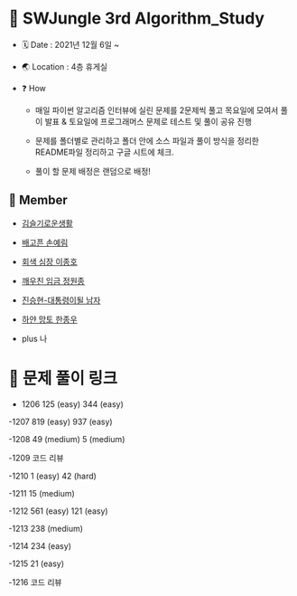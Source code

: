 # 📖 SWJungle 3rd Algorithm_Study

- 🗓 Date : 2021년 12월 6일 ~

- 🌏 Location : 4층 휴게실

- ❓ How

  - 매일 파이썬 알고리즘 인터뷰에 실린 문제를 2문제씩 풀고 목요일에 모여서 풀이 발표 & 토요일에 프로그래머스 문제로 테스트 및 풀이 공유 진행

  - 문제를 폴더별로 관리하고 폴더 안에 소스 파일과 풀이 방식을 정리한 README파일 정리하고 구글 시트에 체크.
  - 풀이 할 문제 배정은 랜덤으로 배정!

## 👥 Member

- [김슬기로운생활](https://github.com/sgsg9447/Algorithm_Study)

- [배고픈 손예림](https://github.com/Yerimi11/Algorithm_group_study)
- [회색 심장 이종호](https://github.com/Roha-Lee/sw_jungle_algorithm_group_study)
- [깨우친 임금 정원종](https://github.com/gitddabong/Algorithm_study)
- [진승현-대통령이될 남자](https://velog.io/@tmdgus3901/%EC%95%8C%EA%B3%A0%EB%A6%AC%EC%A6%98-%EB%AC%B8%EC%9E%90%EC%97%B4-%EC%A1%B0%EC%9E%91%EB%9E%8C%EB%8B%A4-%ED%91%9C%ED%98%84%EC%8B%9D)
- [하얀 망토 한종우](https://github.com/jwowo/algorithm-study)
- plus 나

# 🔗 문제 풀이 링크

- 1206
  125 (easy)
  344 (easy)

-1207
819 (easy)
937 (easy)

-1208
49 (medium)
5 (medium)

-1209
코드 리뷰

-1210
1 (easy)
42 (hard)

-1211
15 (medium)

-1212
561 (easy)
121 (easy)

-1213
238 (medium)

-1214
234 (easy)

-1215
21 (easy)

-1216
코드 리뷰
